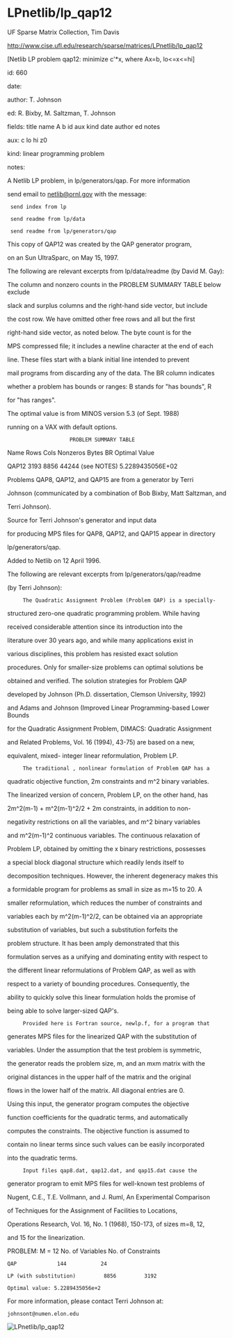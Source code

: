 # LPnetlib/lp_qap12

 UF Sparse Matrix Collection, Tim Davis

 http://www.cise.ufl.edu/research/sparse/matrices/LPnetlib/lp_qap12

 [Netlib LP problem qap12: minimize c'*x, where Ax=b, lo<=x<=hi]

 id: 660

 date: 

 author: T. Johnson

 ed: R. Bixby, M. Saltzman, T. Johnson

 fields: title name A b id aux kind date author ed notes

 aux: c lo hi z0

 kind: linear programming problem

 notes:

 A Netlib LP problem, in lp/generators/qap.  For more information          

 send email to netlib@ornl.gov with the message:                           

                                                                           

 	 send index from lp                                                      

 	 send readme from lp/data                                                

 	 send readme from lp/generators/qap                                      

                                                                           

 This copy of QAP12 was created by the QAP generator program,              

 on an Sun UltraSparc, on May 15, 1997.                                    

                                                                           

 The following are relevant excerpts from lp/data/readme (by David M. Gay):

                                                                           

 The column and nonzero counts in the PROBLEM SUMMARY TABLE below exclude  

 slack and surplus columns and the right-hand side vector, but include     

 the cost row.  We have omitted other free rows and all but the first      

 right-hand side vector, as noted below.  The byte count is for the        

 MPS compressed file; it includes a newline character at the end of each   

 line.  These files start with a blank initial line intended to prevent    

 mail programs from discarding any of the data.  The BR column indicates   

 whether a problem has bounds or ranges:  B stands for "has bounds", R     

 for "has ranges".                                                         

                                                                           

 The optimal value is from MINOS version 5.3 (of Sept. 1988)               

 running on a VAX with default options.                                    

                                                                           

                        PROBLEM SUMMARY TABLE                              

                                                                           

 Name       Rows   Cols   Nonzeros    Bytes  BR      Optimal Value         

 QAP12      3193   8856    44244 (see NOTES)       5.2289435056E+02        

                                                                           

 Problems QAP8, QAP12, and QAP15 are from a generator by Terri             

 Johnson (communicated by a combination of Bob Bixby, Matt Saltzman, and   

 Terri Johnson).                                                           

                                                                           

 Source for Terri Johnson's generator and input data                       

 for producing MPS files for QAP8, QAP12, and QAP15 appear in directory    

 lp/generators/qap.                                                        

                                                                           

 Added to Netlib on 12 April 1996.                                         

                                                                           

 The following are relevant excerpts from lp/generators/qap/readme         

 (by Terri Johnson):                                                       

                                                                           

         The Quadratic Assignment Problem (Problem QAP) is a specially-    

 structured zero-one quadratic programming problem.  While having          

 received considerable attention since its introduction into the           

 literature over 30 years ago, and while many applications exist in        

 various disciplines, this problem has resisted exact solution             

 procedures.  Only for smaller-size problems can optimal solutions be      

 obtained and verified.  The solution strategies for Problem QAP           

 developed by Johnson (Ph.D.  dissertation, Clemson University, 1992)      

 and Adams and Johnson (Improved Linear Programming-based Lower Bounds     

 for the Quadratic Assignment Problem, DIMACS:  Quadratic Assignment       

 and Related Problems, Vol. 16 (1994), 43-75) are based on a new,          

 equivalent, mixed- integer linear reformulation, Problem LP.              

         The traditional , nonlinear formulation of Problem QAP has a      

 quadratic objective function, 2m constraints and m^2 binary variables.    

 The linearized version of concern, Problem LP, on the other hand, has     

 2m^2(m-1) + m^2(m-1)^2/2 + 2m constraints, in addition to non-            

 negativity restrictions on all the variables, and m^2 binary variables    

 and m^2(m-1)^2 continuous variables.  The continuous relaxation of        

 Problem LP, obtained by omitting the x binary restrictions, possesses     

 a special block diagonal structure which readily lends itself to          

 decomposition techniques.  However, the inherent degeneracy makes this    

 a formidable program for problems as small in size as m=15 to 20.  A      

 smaller reformulation, which reduces the number of constraints and        

 variables each by m^2(m-1)^2/2, can be obtained via an appropriate        

 substitution of variables, but such a substitution forfeits the           

 problem structure.  It has been amply demonstrated that this              

 formulation serves as a unifying and dominating entity with respect to    

 the different linear reformulations of Problem QAP, as well as with       

 respect to a variety of bounding procedures.  Consequently, the           

 ability to quickly solve this linear formulation holds the promise of     

 being able to solve larger-sized QAP's.                                   

         Provided here is Fortran source, newlp.f, for a program that      

 generates MPS files for the linearized QAP with the substitution of       

 variables.  Under the assumption that the test problem is symmetric,      

 the generator reads the problem size, m, and an mxm matrix with the       

 original distances in the upper half of the matrix and the original       

 flows in the lower half of the matrix.  All diagonal entries are 0.       

 Using this input, the generator program computes the objective            

 function coefficients for the quadratic terms, and automatically          

 computes the constraints.  The objective function is assumed to           

 contain no linear terms since such values can be easily incorporated      

 into the quadratic terms.                                                 

         Input files qap8.dat, qap12.dat, and qap15.dat cause the          

 generator program to emit MPS files for well-known test problems of       

 Nugent, C.E., T.E. Vollmann, and J. Ruml, An Experimental Comparison      

 of Techniques for the Assignment of Facilities to Locations,              

 Operations Research, Vol. 16, No. 1 (1968), 150-173, of sizes m=8, 12,    

 and 15 for the linearization.                                             

                                                                           

                                                                           

 PROBLEM:  M = 12		No. of Variables	No. of Constraints                     

                                                                           

 	QAP				144			  24                                                        

 	LP (with substitution)	       8856			3192                                

 	Optimal value: 5.2289435056e+2                                           

                                                                           

 For more information, please contact Terri Johnson at:                    

 	johnsont@numen.elon.edu                                                  

![LPnetlib/lp_qap12](http://yifanhu.net/GALLERY/GRAPHS/GIF_SMALL/LPnetlib@lp_qap12.gif)
